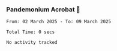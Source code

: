### Pandemonium Acrobat 🤸

<!--START_SECTION:waka-->

```all_time
From: 02 March 2025 - To: 09 March 2025

Total Time: 0 secs

No activity tracked
```

<!--END_SECTION:waka-->
